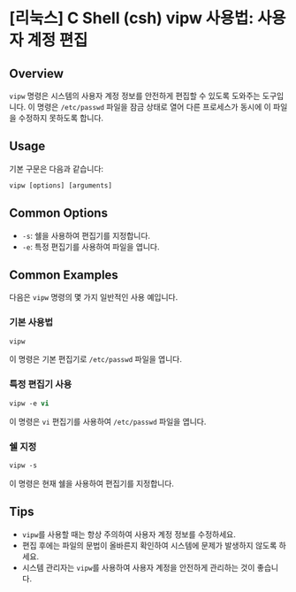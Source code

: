 # [리눅스] C Shell (csh) vipw 사용법: 사용자 계정 편집

## Overview
`vipw` 명령은 시스템의 사용자 계정 정보를 안전하게 편집할 수 있도록 도와주는 도구입니다. 이 명령은 `/etc/passwd` 파일을 잠금 상태로 열어 다른 프로세스가 동시에 이 파일을 수정하지 못하도록 합니다.

## Usage
기본 구문은 다음과 같습니다:

```csh
vipw [options] [arguments]
```

## Common Options
- `-s`: 쉘을 사용하여 편집기를 지정합니다.
- `-e`: 특정 편집기를 사용하여 파일을 엽니다.

## Common Examples
다음은 `vipw` 명령의 몇 가지 일반적인 사용 예입니다.

### 기본 사용법
```csh
vipw
```
이 명령은 기본 편집기로 `/etc/passwd` 파일을 엽니다.

### 특정 편집기 사용
```csh
vipw -e vi
```
이 명령은 `vi` 편집기를 사용하여 `/etc/passwd` 파일을 엽니다.

### 쉘 지정
```csh
vipw -s
```
이 명령은 현재 쉘을 사용하여 편집기를 지정합니다.

## Tips
- `vipw`를 사용할 때는 항상 주의하여 사용자 계정 정보를 수정하세요.
- 편집 후에는 파일의 문법이 올바른지 확인하여 시스템에 문제가 발생하지 않도록 하세요.
- 시스템 관리자는 `vipw`를 사용하여 사용자 계정을 안전하게 관리하는 것이 좋습니다.